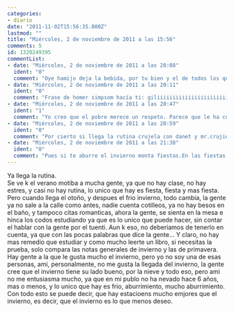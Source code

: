 ```yaml
---
categories:
- diario
date: "2011-11-02T15:56:35.000Z"
lastmod: ""
title: "Miércoles, 2 de noviembre de 2011 a las 15:56"
comments: 5
id: 1320249395
commentList:
- date: "Miércoles, 2 de noviembre de 2011 a las 20:08"
  ident: "0"
  comment: "Oye hamijo deja la bebida, por tu bien y el de todos los que leemos en el Diario."
- date: "Miércoles, 2 de noviembre de 2011 a las 20:11"
  ident: "0"
  comment: "Frase de homer simpsom hacía ti: giliiiiiiiiiiiiiiiiiiiiiiiiiiiiiiiiiiiiiiiiiiiiiiii"
- date: "Miércoles, 2 de noviembre de 2011 a las 20:47"
  ident: "1"
  comment: "Yo creo que el pobre merece un respeto. Parece que le ha costado lo suyo escribir la entrada, el chico tenia una idea fija en la cabeza, que ha sabido expresar con cierta decencia. Al final se ha ido repitiendo un poquito, pero el esfuerzo ha cosechado sus frutos xD"
- date: "Miércoles, 2 de noviembre de 2011 a las 20:59"
  ident: "0"
  comment: "Por cierto si llega la rutina crujela con danet y mr.crujidor."
- date: "Miércoles, 2 de noviembre de 2011 a las 21:38"
  ident: "0"
  comment: "Pues si te aburre el invierno monta fiestas.En las fiestas lo mas dificil es aburrirse,y en invierno lo es mucho mas :)"
---
```


Ya llega la rutina.  
Se ve k el verano motiba a mucha gente, ya que no hay clase, no hay estres, y casi no hay rutina, lo unico que hay es fiesta, fiesta y mas fiesta. Pero cuando llega el otoño, y despues el frio invierno, todo cambia, la gente ya no sale  a la calle como antes, nadie cuenta cotilleos, ya no hay besos en el baño, y tampoco citas romanticas, ahora la gente, se sienta en la mesa e hinca los codos estudiando ya que es lo unico que puede hacer, sin contar el hablar con la gente por el tuenti. Aun k eso, no deberiamos de tenerlo en cuenta, ya que con las pocas palabras que dice la gente...  Y claro, no hay mas remedio que estudiar y como mucho leerte un libro, si necesitas la prueba, solo compara las notas generales de invierno y las de primavera. Hay gente a la que le gusta mucho el invierno, pero yo no soy una de esas personas, ami, personalmente, no me gusta la llegada del invierno, la gente cree que el invierno tiene su lado bueno, por la nieve y todo eso, pero ami no me entusiasma mucho, ya que en mi publo no ha nevado hace 6 años, mas o menos, y lo unico que hay es frio, aburrimiento, mucho aburrimiento.   
Con todo esto se puede decir, que hay estacioens mucho emjores que el invierno, es decir, que el invierno es lo que menos deseo.